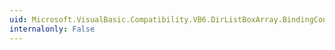 ```yaml
---
uid: Microsoft.VisualBasic.Compatibility.VB6.DirListBoxArray.BindingContextChanged
internalonly: False
---
```

